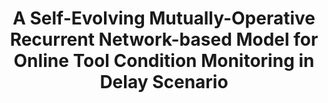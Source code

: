 ---
layout: publication
authors: 'M. Das, M. Pratama, and T. Tjahjowidodo'
title: 'A Self-Evolving Mutually-Operative Recurrent Network-based Model for Online Tool Condition Monitoring in Delay Scenario'
year: '2020'
conference: 'Proceedings of the ACM SIGKDD International Conference on Knowledge Discovery and Data Mining'
---